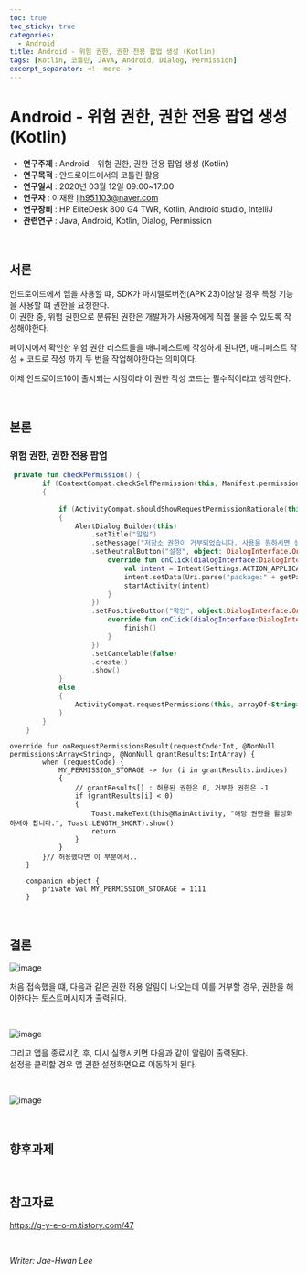 ```yaml
---
toc: true
toc_sticky: true
categories:
  - Android
title: Android - 위험 권한, 권한 전용 팝업 생성 (Kotlin)
tags: [Kotlin, 코틀린, JAVA, Android, Dialog, Permission]
excerpt_separator: <!--more-->
---
```


# Android - 위험 권한, 권한 전용 팝업 생성 (Kotlin)
<!--more-->
* **연구주제** : Android - 위험 권한, 권한 전용 팝업 생성 (Kotlin)
* **연구목적** : 안드로이드에서의 코틀린 활용
* **연구일시** : 2020년 03월 12일 09:00~17:00
* **연구자** : 이재환 <ljh951103@naver.com>
* **연구장비** : HP EliteDesk 800 G4 TWR, Kotlin, Android studio, IntelliJ
* **관련연구** : Java, Android, Kotlin, Dialog, Permission

<br>

## 서론

안드로이드에서 앱을 사용할 떄, SDK가 마시멜로버전(APK 23)이상일 경우 특정 기능을 사용할 떄 권한을 요청한다.  
이 권한 중, 위험 권한으로 분류된 권한은 개발자가 사용자에게 직접 물을 수 있도록 작성해야한다.

페이지에서 확인한 위험 권한 리스트들을 매니페스트에 작성하게 된다면, 매니페스트 작성 + 코드로 작성 까지 두 번을 작업해야한다는 의미이다.

이제 안드로이드10이 출시되는 시점이라 이 권한 작성 코드는 필수적이라고 생각한다.

<br>

## 본론  

### **위험 권한, 권한 전용 팝업**

````Kotlin
 private fun checkPermission() {
        if (ContextCompat.checkSelfPermission(this, Manifest.permission.WRITE_EXTERNAL_STORAGE) !== PackageManager.PERMISSION_GRANTED)
        {
            
            if (ActivityCompat.shouldShowRequestPermissionRationale(this, Manifest.permission.WRITE_EXTERNAL_STORAGE))
            {
                AlertDialog.Builder(this)
                    .setTitle("알림")
                    .setMessage("저장소 권한이 거부되었습니다. 사용을 원하시면 설정에서 해당 권한을 직접 허용하셔야 합니다.")
                    .setNeutralButton("설정", object: DialogInterface.OnClickListener {
                        override fun onClick(dialogInterface:DialogInterface, i:Int) {
                            val intent = Intent(Settings.ACTION_APPLICATION_DETAILS_SETTINGS)
                            intent.setData(Uri.parse("package:" + getPackageName()))
                            startActivity(intent)
                        }
                    })
                    .setPositiveButton("확인", object:DialogInterface.OnClickListener {
                        override fun onClick(dialogInterface:DialogInterface, i:Int) {
                            finish()
                        }
                    })
                    .setCancelable(false)
                    .create()
                    .show()
            }
            else
            {
                ActivityCompat.requestPermissions(this, arrayOf<String>(Manifest.permission.WRITE_EXTERNAL_STORAGE, Manifest.permission.READ_EXTERNAL_STORAGE), MY_PERMISSION_STORAGE)
            }
        }
    }
````

````
override fun onRequestPermissionsResult(requestCode:Int, @NonNull permissions:Array<String>, @NonNull grantResults:IntArray) {
        when (requestCode) {
            MY_PERMISSION_STORAGE -> for (i in grantResults.indices)
            {
                // grantResults[] : 허용된 권한은 0, 거부한 권한은 -1
                if (grantResults[i] < 0)
                {
                    Toast.makeText(this@MainActivity, "해당 권한을 활성화 하셔야 합니다.", Toast.LENGTH_SHORT).show()
                    return
                }
            }
        }// 허용했다면 이 부분에서..
    }
````

````
    companion object {
        private val MY_PERMISSION_STORAGE = 1111
    }
````

<br>

## 결론

![image](https://user-images.githubusercontent.com/57826388/76139741-9e92c080-6096-11ea-9e84-bf9d73003af0.png)

처음 접속했을 떄, 다음과 같은 권한 허용 알림이 나오는데 이를 거부할 경우, 권한을 해야한다는 토스트메시지가 출력된다.

<br>

![image](https://user-images.githubusercontent.com/57826388/76139770-f8938600-6096-11ea-9b8e-4f797add468a.png)

그리고 앱을 종료시킨 후, 다시 실행시키면 다음과 같이 알림이 출력된다.  
설정을 클릭할 경우 앱 권한 설정화면으로 이동하게 된다.


<br>

![image](https://user-images.githubusercontent.com/57826388/76139855-c171a480-6097-11ea-92d6-51f2a76ea28b.png)

<br>

## 향후과제

<br>

## 참고자료

<https://g-y-e-o-m.tistory.com/47>  

<br>

*Writer: Jae-Hwan Lee*